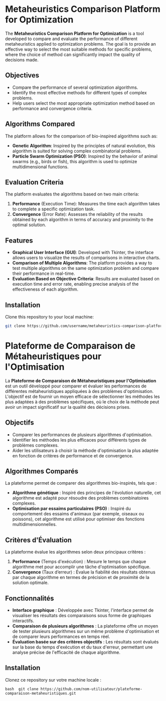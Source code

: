 # Metaheuristics Comparison Platform for Optimization

The **Metaheuristics Comparison Platform for Optimization** is a tool developed to compare and evaluate the performance of different metaheuristics applied to optimization problems. The goal is to provide an effective way to select the most suitable methods for specific problems, where the choice of method can significantly impact the quality of decisions made.

## Objectives

- Compare the performance of several optimization algorithms.
- Identify the most effective methods for different types of complex problems.
- Help users select the most appropriate optimization method based on performance and convergence criteria.

## Algorithms Compared

The platform allows for the comparison of bio-inspired algorithms such as:

- **Genetic Algorithm**: Inspired by the principles of natural evolution, this algorithm is suited for solving complex combinatorial problems.
- **Particle Swarm Optimization (PSO)**: Inspired by the behavior of animal swarms (e.g., birds or fish), this algorithm is used to optimize multidimensional functions.

## Evaluation Criteria

The platform evaluates the algorithms based on two main criteria:

1. **Performance** (Execution Time): Measures the time each algorithm takes to complete a specific optimization task.
2. **Convergence** (Error Rate): Assesses the reliability of the results obtained by each algorithm in terms of accuracy and proximity to the optimal solution.

## Features

- **Graphical User Interface (GUI)**: Developed with Tkinter, the interface allows users to visualize the results of comparisons in interactive charts.
- **Comparison of Multiple Algorithms**: The platform provides a way to test multiple algorithms on the same optimization problem and compare their performance in real-time.
- **Evaluation Based on Objective Criteria**: Results are evaluated based on execution time and error rate, enabling precise analysis of the effectiveness of each algorithm.

## Installation

Clone this repository to your local machine:

```bash
git clone https://github.com/username/metaheuristics-comparison-platform.git
```

# Plateforme de Comparaison de Métaheuristiques pour l'Optimisation

La **Plateforme de Comparaison de Métaheuristiques pour l'Optimisation** est un outil développé pour comparer et évaluer les performances de différentes métaheuristiques appliquées à des problèmes d'optimisation. L'objectif est de fournir un moyen efficace de sélectionner les méthodes les plus adaptées à des problèmes spécifiques, où le choix de la méthode peut avoir un impact significatif sur la qualité des décisions prises.

## Objectifs

- Comparer les performances de plusieurs algorithmes d'optimisation.
- Identifier les méthodes les plus efficaces pour différents types de problèmes complexes.
- Aider les utilisateurs à choisir la méthode d'optimisation la plus adaptée en fonction de critères de performance et de convergence.

## Algorithmes Comparés

La plateforme permet de comparer des algorithmes bio-inspirés, tels que :

- **Algorithme génétique** : Inspiré des principes de l'évolution naturelle, cet algorithme est adapté pour résoudre des problèmes combinatoires complexes.
- **Optimisation par essaims particulaires (PSO)** : Inspiré du comportement des essaims d'animaux (par exemple, oiseaux ou poissons), cet algorithme est utilisé pour optimiser des fonctions multidimensionnelles.

## Critères d'Évaluation

La plateforme évalue les algorithmes selon deux principaux critères :

1. **Performance** (Temps d'exécution) : Mesure le temps que chaque algorithme met pour accomplir une tâche d'optimisation spécifique.
2. **Convergence** (Taux d’erreur) : Évalue la fiabilité des résultats obtenus par chaque algorithme en termes de précision et de proximité de la solution optimale.

## Fonctionnalités

- **Interface graphique** : Développée avec Tkinter, l'interface permet de visualiser les résultats des comparaisons sous forme de graphiques interactifs.
- **Comparaison de plusieurs algorithmes** : La plateforme offre un moyen de tester plusieurs algorithmes sur un même problème d'optimisation et de comparer leurs performances en temps réel.
- **Évaluation basée sur des critères objectifs** : Les résultats sont évalués sur la base du temps d'exécution et du taux d'erreur, permettant une analyse précise de l'efficacité de chaque algorithme.

## Installation

Clonez ce repository sur votre machine locale :

``bash 
git clone https://github.com/nom-utilisateur/plateforme-comparaison-metaheuristiques.git
``
